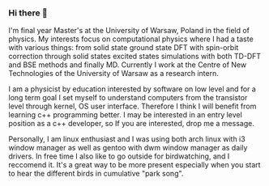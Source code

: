 ### Hi there 👋

<!--
**dsuwala/dsuwala** is a ✨ _special_ ✨ repository because its `README.md` (this file) appears on your GitHub profile.

Here are some ideas to get you started:

- 🔭 I’m currently working on ...
- 🌱 I’m currently learning ...
- 👯 I’m looking to collaborate on ...
- 🤔 I’m looking for help with ...
- 💬 Ask me about ...
- 📫 How to reach me: ...
- 😄 Pronouns: ...
- ⚡ Fun fact: ...
-->
                                                                       
I'm final year Master's at the University of Warsaw, Poland in the field of physics. My interests focus on computational physics where I had a taste with
various things: from solid state ground state DFT with spin-orbit correction through solid states excited states simulations with both TD-DFT and BSE methods 
and finally MD. Currently I work at the Centre of New Technologies of the University of Warsaw as a research intern. 

I am a physicist by education interested by software on low level and for a long term goal I set myself to understand computers from the transistor level through kernel, OS user interface. Therefore I think I will benefit from learning c++ programming better. I may be interested in an entry level position as a c++ developer, so If you are interested, drop me a message.

Personally, I am linux enthusiast and I was using both arch linux with i3 window manager as well as gentoo with dwm window manager as daily drivers. In free time I also like to go outside for birdwatching, and I reccomend it. It's a great way to be more present especially when you start to hear the different birds in cumulative "park song".
